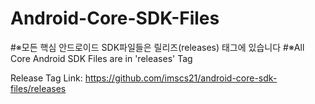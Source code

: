 # Android-Core-SDK-Files

#※모든 핵심 안드로이드 SDK파일들은 릴리즈(releases) 태그에 있습니다
#※All Core Android SDK Files are in 'releases' Tag


Release Tag Link:   https://github.com/imscs21/android-core-sdk-files/releases
